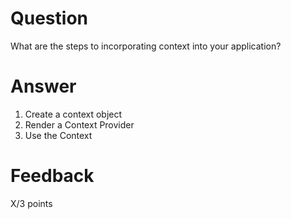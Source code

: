# Question

What are the steps to incorporating context into your application?

# Answer
1. Create a context object
2. Render a Context Provider
3. Use the Context

# Feedback

X/3 points
